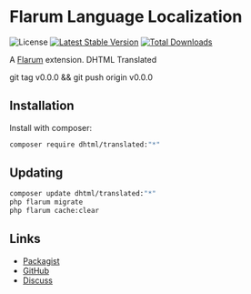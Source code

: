 # Flarum Language Localization

![License](https://img.shields.io/badge/license-GPL-1.0-or-later-blue.svg) [![Latest Stable Version](https://img.shields.io/packagist/v/dhtml/translated.svg)](https://packagist.org/packages/dhtml/translated) [![Total Downloads](https://img.shields.io/packagist/dt/dhtml/translated.svg)](https://packagist.org/packages/dhtml/translated)

A [Flarum](http://flarum.org) extension. DHTML Translated

git tag v0.0.0 && git push origin v0.0.0

## Installation

Install with composer:

```sh
composer require dhtml/translated:"*"
```

## Updating

```sh
composer update dhtml/translated:"*"
php flarum migrate
php flarum cache:clear
```

## Links

- [Packagist](https://packagist.org/packages/dhtml/translated)
- [GitHub](https://github.com/dhtml/translated)
- [Discuss](https://discuss.flarum.org/d/PUT_DISCUSS_SLUG_HERE)

